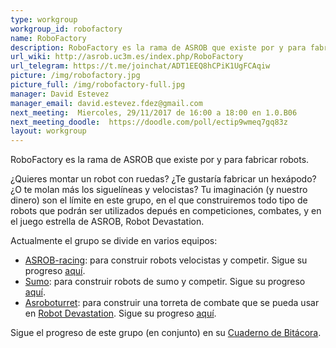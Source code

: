 ```yaml
---
type: workgroup
workgroup_id: robofactory
name: RoboFactory
description: RoboFactory es la rama de ASROB que existe por y para fabricar robots.
url_wiki: http://asrob.uc3m.es/index.php/RoboFactory
url_telegram: https://t.me/joinchat/ADT1EEQ8hCPiK1UgFCAqiw
picture: /img/robofactory.jpg
picture_full: /img/robofactory-full.jpg
manager: David Estevez
manager_email: david.estevez.fdez@gmail.com
next_meeting:  Miercoles, 29/11/2017 de 16:00 a 18:00 en 1.0.B06
next_meeting_doodle:  https://doodle.com/poll/ectip9wmeq7gq83z
layout: workgroup
---
```


RoboFactory es la rama de ASROB que existe por y para fabricar robots.

¿Quieres montar un robot con ruedas? ¿Te gustaría fabricar un hexápodo? ¿O te molan más los siguelíneas y velocistas? Tu imaginación (y nuestro dinero) son el límite en este grupo, en el que construiremos todo tipo de robots que podrán ser utilizados depués en competiciones, combates, y en el juego estrella de ASROB, Robot Devastation.

Actualmente el grupo se divide en varios equipos:

* [ASROB-racing](https://github.com/asrob-uc3m/ASROB-racing): para construir robots velocistas y competir. Sigue su progreso [aquí]().
* [Sumo](): para construir robots de sumo y competir. Sigue su progreso [aquí]().
* [Asroboturret](https://github.com/asrob-uc3m/asroboturret): para construir una torreta de combate que se pueda usar en [Robot Devastation](). Sigue su progreso [aquí]().

Sigue el progreso de este grupo (en conjunto) en su [Cuaderno de Bitácora](http://asrob.uc3m.es/index.php/RoboFactory:_Cuaderno_de_Bit%C3%A1cora).
